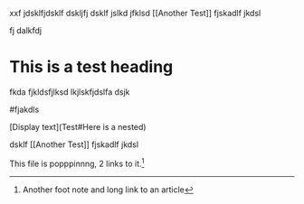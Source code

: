 
xxf jdsklfjdsklf dskljfj dsklf jslkd jfklsd [[Another Test]] fjskadlf jkdsl 




fj dalkfdj

# This is a test heading

fkda fjkldsfjlksd lkjlskfjdslfa dsjk


#fjakdls


[Display text](Test#Here is a nested)


dsklf [[Another Test]] fjskadlf jkdsl 


This file is popppinnng, 2 links to it.[^2]

[^1]: Footntoe
[^2]: Another foot note and long link to an article
